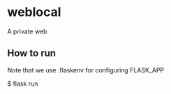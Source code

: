# weblocal
A private web

## How to run
Note that we use .flaskenv for configuring FLASK_APP

$ flask run
